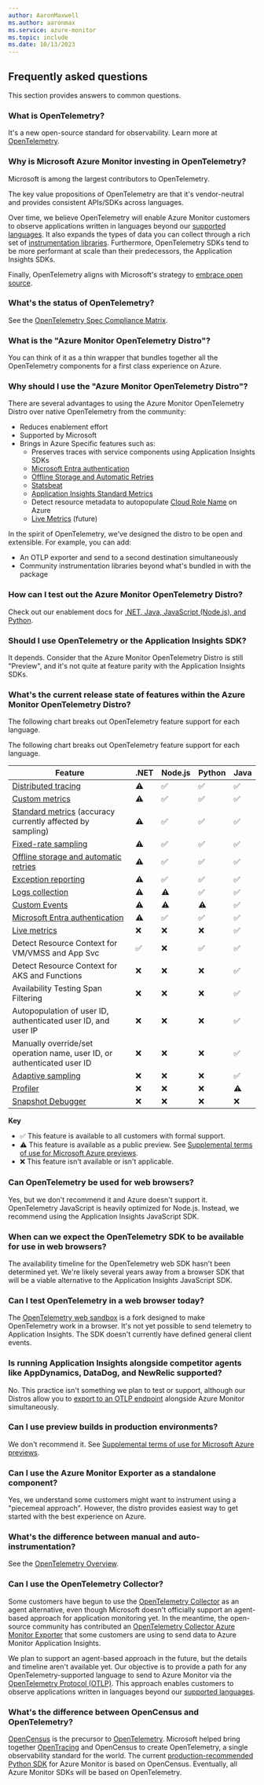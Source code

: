 ```yaml
---
author: AaronMaxwell
ms.author: aaronmax
ms.service: azure-monitor
ms.topic: include
ms.date: 10/13/2023
---
```


## Frequently asked questions

This section provides answers to common questions.

### What is OpenTelemetry?

It's a new open-source standard for observability. Learn more at [OpenTelemetry](https://opentelemetry.io/).

### Why is Microsoft Azure Monitor investing in OpenTelemetry?

Microsoft is among the largest contributors to OpenTelemetry.
          
The key value propositions of OpenTelemetry are that it's vendor-neutral and provides consistent APIs/SDKs across languages.
          
Over time, we believe OpenTelemetry will enable Azure Monitor customers to observe applications written in languages beyond our [supported languages](../app/app-insights-overview.md#supported-languages). It also expands the types of data you can collect through a rich set of [instrumentation libraries](https://opentelemetry.io/docs/concepts/components/#instrumentation-libraries). Furthermore, OpenTelemetry SDKs tend to be more performant at scale than their predecessors, the Application Insights SDKs.

Finally, OpenTelemetry aligns with Microsoft's strategy to [embrace open source](https://opensource.microsoft.com/).

### What's the status of OpenTelemetry?

See the [OpenTelemetry Spec Compliance Matrix](https://github.com/open-telemetry/opentelemetry-specification/blob/main/spec-compliance-matrix.md).

### What is the "Azure Monitor OpenTelemetry Distro"?

You can think of it as a thin wrapper that bundles together all the OpenTelemetry components for a first class experience on Azure.

### Why should I use the "Azure Monitor OpenTelemetry Distro"?

There are several advantages to using the Azure Monitor OpenTelemetry Distro over native OpenTelemetry from the community:
- Reduces enablement effort
- Supported by Microsoft
- Brings in Azure Specific features such as:
   - Preserves traces with service components using Application Insights SDKs
   - [Microsoft Entra authentication](../app/azure-ad-authentication.md)
   - [Offline Storage and Automatic Retries](../app/opentelemetry-configuration.md#offline-storage-and-automatic-retries)
   - [Statsbeat](../app/statsbeat.md)
   - [Application Insights Standard Metrics](../app/standard-metrics.md)
   - Detect resource metadata to autopopulate [Cloud Role Name](../app/app-map.md#understand-the-cloud-role-name-within-the-context-of-an-application-map) on Azure
   - [Live Metrics](../app/live-stream.md) (future)
          
In the spirit of OpenTelemetry, we've designed the distro to be open and extensible. For example, you can add:
- An OTLP exporter and send to a second destination simultaneously
- Community instrumentation libraries beyond what's bundled in with the package
 
### How can I test out the Azure Monitor OpenTelemetry Distro?

Check out our enablement docs for [.NET, Java, JavaScript (Node.js), and Python](../app/opentelemetry-enable.md).

### Should I use OpenTelemetry or the Application Insights SDK?

It depends. Consider that the Azure Monitor OpenTelemetry Distro is still "Preview", and it's not quite at feature parity with the Application Insights SDKs.

### What's the current release state of features within the Azure Monitor OpenTelemetry Distro?

The following chart breaks out OpenTelemetry feature support for each language.

The following chart breaks out OpenTelemetry feature support for each language.

|Feature                                                                                                             | .NET               | Node.js            | Python             | Java               |
|--------------------------------------------------------------------------------------------------------------------|--------------------|--------------------|--------------------|--------------------|
| [Distributed tracing](../app/distributed-tracing-telemetry-correlation.md)                                            | :warning:          | :white_check_mark: | :white_check_mark: | :white_check_mark: |
| [Custom metrics](../app/opentelemetry-add-modify.md#add-custom-metrics)                                               | :warning:          | :white_check_mark: | :white_check_mark: | :white_check_mark: |
| [Standard metrics](../app/standard-metrics.md) (accuracy currently affected by sampling)                              | :warning:          | :white_check_mark: | :white_check_mark: | :white_check_mark: |
| [Fixed-rate sampling](../app/sampling.md)                                                                             | :warning:          | :white_check_mark: | :white_check_mark: | :white_check_mark: |
| [Offline storage and automatic retries](../app/opentelemetry-configuration.md#offline-storage-and-automatic-retries)  | :warning:          | :white_check_mark: | :white_check_mark: | :white_check_mark: |
| [Exception reporting](../app/asp-net-exceptions.md)                                                                   | :warning:          | :white_check_mark: | :white_check_mark: | :white_check_mark: |
| [Logs collection](../app/asp-net-trace-logs.md)                                                                       | :warning:          | :warning:    | :white_check_mark: | :white_check_mark: |
| [Custom Events](../app/usage-overview.md#custom-business-events)                                                      | :warning:          | :warning:          | :warning:          | :white_check_mark: |
| [Microsoft Entra authentication](../app/azure-ad-authentication.md)                                            | :warning:          | :white_check_mark: | :white_check_mark: | :white_check_mark: |
| [Live metrics](../app/live-stream.md)                                                                                 | :x:                | :x:                | :x:                | :white_check_mark: |
| Detect Resource Context for VM/VMSS and App Svc                                                                    | :white_check_mark: | :x:                | :white_check_mark: | :white_check_mark: |
| Detect Resource Context for AKS and Functions                                                                      | :x:                | :x:                | :x:                | :white_check_mark: |           
| Availability Testing Span Filtering                                                                                | :x:                | :x:                | :x:                | :white_check_mark: |
| Autopopulation of user ID, authenticated user ID, and user IP                                                      | :x:                | :x:                | :x:                | :white_check_mark: |
| Manually override/set operation name, user ID, or authenticated user ID                                            | :x:                | :x:                | :x:                | :white_check_mark: |
| [Adaptive sampling](../app/sampling.md#adaptive-sampling)                                                             | :x:                | :x:                | :x:                | :white_check_mark: |
| [Profiler](../profiler/profiler-overview.md)                                                                          | :x:                | :x:                | :x:                | :warning:          |
| [Snapshot Debugger](../snapshot-debugger/snapshot-debugger.md)                                                        | :x:                | :x:                | :x:                | :x:                |
          
**Key**
- :white_check_mark: This feature is available to all customers with formal support.
- :warning: This feature is available as a public preview. See [Supplemental terms of use for Microsoft Azure previews](https://azure.microsoft.com/support/legal/preview-supplemental-terms/).
- :x: This feature isn't available or isn't applicable.

### Can OpenTelemetry be used for web browsers?

Yes, but we don't recommend it and Azure doesn't support it. OpenTelemetry JavaScript is heavily optimized for Node.js. Instead, we recommend using the Application Insights JavaScript SDK.

### When can we expect the OpenTelemetry SDK to be available for use in web browsers?

The availability timeline for the OpenTelemetry web SDK hasn't been determined yet. We're likely several years away from a browser SDK that will be a viable alternative to the Application Insights JavaScript SDK.

### Can I test OpenTelemetry in a web browser today?

The [OpenTelemetry web sandbox](https://github.com/open-telemetry/opentelemetry-sandbox-web-js) is a fork designed to make OpenTelemetry work in a browser. It's not yet possible to send telemetry to Application Insights. The SDK doesn't currently have defined general client events.

### Is running Application Insights alongside competitor agents like AppDynamics, DataDog, and NewRelic supported?

No. This practice isn't something we plan to test or support, although our Distros allow you to [export to an OTLP endpoint](../app/opentelemetry-configuration.md#enable-the-otlp-exporter) alongside Azure Monitor simultaneously.

### Can I use preview builds in production environments?

We don't recommend it. See [Supplemental terms of use for Microsoft Azure previews](https://azure.microsoft.com/support/legal/preview-supplemental-terms/).

### Can I use the Azure Monitor Exporter as a standalone component?

Yes, we understand some customers might want to instrument using a "piecemeal approach". However, the distro provides easiest way to get started with the best experience on Azure.

### What's the difference between manual and auto-instrumentation?

See the [OpenTelemetry Overview](../app/opentelemetry-overview.md#instrumentation-options).

### Can I use the OpenTelemetry Collector?

Some customers have begun to use the [OpenTelemetry Collector](https://github.com/open-telemetry/opentelemetry-collector/blob/main/docs/design.md) as an agent alternative, even though Microsoft doesn't officially support an agent-based approach for application monitoring yet. In the meantime, the open-source community has contributed an [OpenTelemetry Collector Azure Monitor Exporter](https://github.com/open-telemetry/opentelemetry-collector-contrib/tree/main/exporter/azuremonitorexporter) that some customers are using to send data to Azure Monitor Application Insights.
          
We plan to support an agent-based approach in the future, but the details and timeline aren't available yet. Our objective is to provide a path for any OpenTelemetry-supported language to send to Azure Monitor via the [OpenTelemetry Protocol (OTLP)](https://github.com/open-telemetry/opentelemetry-specification/blob/main/specification/protocol/README.md). This approach enables customers to observe applications written in languages beyond our [supported languages](../app/app-insights-overview.md#supported-languages). 

### What's the difference between OpenCensus and OpenTelemetry?

[OpenCensus](https://opencensus.io/) is the precursor to [OpenTelemetry](https://opentelemetry.io/). Microsoft helped bring together [OpenTracing](https://opentracing.io/) and OpenCensus to create OpenTelemetry, a single observability standard for the world. The current [production-recommended Python SDK](/previous-versions/azure/azure-monitor/app/opencensus-python) for Azure Monitor is based on OpenCensus. Eventually, all Azure Monitor SDKs will be based on OpenTelemetry.
